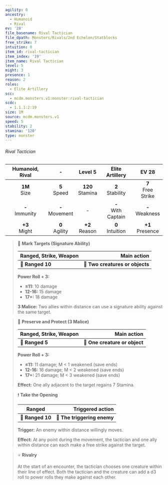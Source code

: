 ```yaml
---
agility: 0
ancestry:
  - Humanoid
  - Rival
ev: '28'
file_basename: Rival Tactician
file_dpath: Monsters/Rivals/2nd Echelon/Statblocks
free_strike: 7
intuition: 0
item_id: rival-tactician
item_index: '19'
item_name: Rival Tactician
level: 5
might: 3
presence: 1
reason: 2
roles:
  - Elite Artillery
scc:
  - mcdm.monsters.v1:monster:rival-tactician
scdc:
  - 1.1.1:2:19
size: 1M
source: mcdm.monsters.v1
speed: 5
stability: 2
stamina: '120'
type: monster
---
```


###### Rival Tactician

|   Humanoid, Rival   |          -          |       Level 5        |     Elite Artillery     |         EV 28          |
| :-----------------: | :-----------------: | :------------------: | :---------------------: | :--------------------: |
|  **1M**<br/> Size   |  **5**<br/> Speed   | **120**<br/> Stamina |  **2**<br/> Stability   | **7**<br/> Free Strike |
| **-**<br/> Immunity | **-**<br/> Movement |          -           | **-**<br/> With Captain |  **-**<br/> Weakness   |
|  **+3**<br/> Might  | **0**<br/> Agility  |  **+2**<br/> Reason  |  **0**<br/> Intuition   |  **+1**<br/> Presence  |

<!-- -->
> 🏹 **Mark Targets (Signature Ability)**
>
> | **Ranged, Strike, Weapon** |                 **Main action** |
> | -------------------------- | ------------------------------: |
> | **📏 Ranged 10**           | **🎯 Two creatures or objects** |
>
> **Power Roll + 3:**
>
> - **≤11:** 10 damage
> - **12-16:** 15 damage
> - **17+:** 18 damage
>
> **3 Malice:** Two allies within distance can use a signature ability against the same target.

<!-- -->
> 🏹 **Preserve and Protect (3 Malice)**
>
> | **Ranged, Strike, Weapon** |               **Main action** |
> | -------------------------- | ----------------------------: |
> | **📏 Ranged 5**            | **🎯 One creature or object** |
>
> **Power Roll + 3:**
>
> - **≤11:** 11 damage; M < 1 weakened (save ends)
> - **12-16:** 16 damage; M < 2 weakened (save ends)
> - **17+:** 21 damage; M < 3 weakened (save ends)
>
> **Effect:** One ally adjacent to the target regains 7 Stamina.

<!-- -->
> ❗️ **Take the Opening**
>
> | **Ranged**       |        **Triggered action** |
> | ---------------- | --------------------------: |
> | **📏 Ranged 10** | **🎯 The triggering enemy** |
>
> **Trigger:** An enemy within distance willingly moves.
>
> **Effect:** At any point during the movement, the tactician and one ally within distance can each make a free strike against the target.

<!-- -->
> ⭐️ **Rivalry**
>
> At the start of an encounter, the tactician chooses one creature within their line of effect. Both the tactician and the creature can add a d3 roll to power rolls they make against each other.

